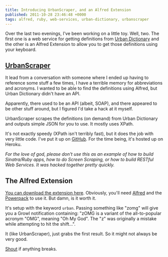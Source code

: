 ```yaml
---
title: Introducing UrbanScraper, and an Alfred Extension
published: 2011-10-28 23:46:48 +0000
tags: alfred, ruby, web-services, urban-dictionary, urbanscraper
---
```


Over the last two evenings, I've been working on a little toy. Well, two. The first one is a web service for getting definitions from [Urban Dictionary](http://urbandictionary.com) and the other is an Alfred Extension to allow you to get those definitions using your keyboard.

## [UrbanScraper](http://urbanscraper.herokuapp.com/)

It lead from a conversation with someone where I ended up having to reference some stuff a few times, I have a terrible memory for abbreviations and acronyms. I wanted to be able to find the definitions using Alfred, but Urban Dictionary didn't have an API.

Apparently, there used to be an API (albeit, SOAP), and there appeared to be other stuff around, but I figured I'd take a hack at it myself.

UrbanScraper scrapes the definitions (on demand) from Urban Dictionary and outputs simple JSON for you to use. It mostly uses XPath.

It's not exactly speedy (XPath isn't terribly fast), but it does the job with very little code. I've put it up on [GitHub](http://github.com/nickcharlton/urbanscraper). For the time being, it's hosted up on Heroku.

_For the love of god, please don't use this as an example of how to build Sinatra/Ruby apps, how to do Screen Scraping, or how to build RESTful Web Services. It was hacked together pretty quickly._

## The Alfred Extension

[You can download the extension here](/resources/urban_dictionary.alfredextension). Obviously, you'll need [Alfred](http://alfredapp.com) and the [Powerpack](http://www.alfredapp.com/powerpack/) to use it. But damn, is it worth it.

It's setup with the keyword `urban`. Passing something like "zomg" will give you a Growl notification containing: "zOMG is a variant of the all-to-popular acronym "OMG", meaning "Oh My God". The "z" was originally a mistake while attempting to hit the shift...".

It (like UrbanScraper), just grabs the first result. So it might not always be very good.

[Shout](/about) if anything breaks. 


